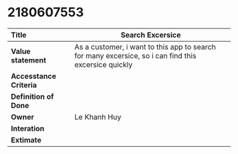# 2180607553

| **Title**                | Search Excersice |
| :----------------------- | ---------------- |
| **Value statement**      | As a customer, i want to this app to search for many excersice, so i can find this excersice quickly |
| **Accesstance Criteria** |             |
| **Definition of Done**   |               |  
| **Owner**                | Le Khanh Huy  |
| **Interation**           |               |
| **Extimate**             |                 |
